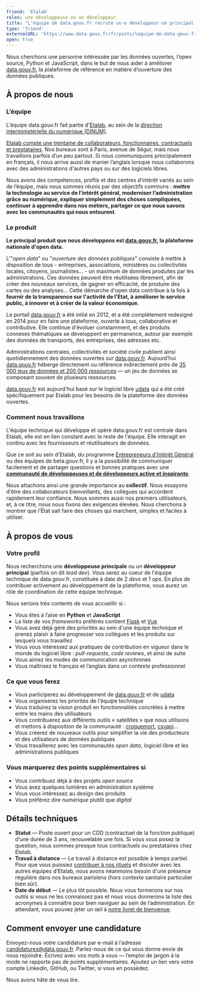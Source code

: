 ```yaml
---
friend: 'Etalab'
roles: une développeuse ou un développeur
title: "L’équipe de data.gouv.fr recrute un·e développeur·se principal·e"
type: 'friend'
externalURL: 'https://www.data.gouv.fr/fr/posts/lequipe-de-data-gouv-fr-recrute-un-e-developpeur-se-principal-e/'
open: true
---
```


Nous cherchons une personne intéressée par les données ouvertes, l’open source, Python et JavaScript, dans le but de nous aider à améliorer [data.gouv.fr](https://www.data.gouv.fr/fr/), la plateforme de référence en matière d’ouverture des données publiques.

<!--more-->

## À propos de nous

### L’équipe

L'équipe data.gouv.fr fait partie d'[Etalab](https://www.etalab.gouv.fr), au sein de la [direction interministérielle du numérique (DINUM)](https://www.numerique.gouv.fr).

[Etalab compte une trentaine de collaborateurs, fonctionnaires, contractuels et prestataires](https://www.etalab.gouv.fr/equipe). Nos bureaux sont à Paris, avenue de Ségur, mais nous travaillons parfois d’un peu partout. Si nous communiquons principalement en français, il nous arrive aussi de manier l’anglais lorsque nous collaborons avec des administrations d'autres pays ou sur des logiciels libres.

Nous avons des compétences, profils et des centres d’intérêt variés au sein de l’équipe, mais nous sommes réunis par des objectifs communs : **mettre la technologie au service de l’intérêt général, moderniser l’administration grâce au numérique, expliquer simplement des choses compliquées, continuer à apprendre dans nos métiers, partager ce que nous savons avec les communautés qui nous entourent**.


### Le produit

**Le principal produit que nous développons est [data.gouv.fr](https://data.gouv.fr), la plateforme nationale d'open data.**

L'"*open data*" ou "*ouverture des données publiques*" consiste à mettre à disposition de tous - entreprises, associations, ministères ou collectivités locales, citoyens, journalistes... - un maximum de données produites par les administrations. Ces données peuvent être réutilisées librement, afin de créer des nouveaux services, de gagner en efficacité, de produire des cartes ou des analyses... 
Cette démarche d'open data contribue à la fois à **fournir de la transparence sur l'activité de l'Etat, à améliorer le service public, à innover et à créer de la valeur économique**. 

Le portail [data.gouv.fr](https://data.gouv.fr) a été initié en 2012, et a été complètement redesigné en 2014 pour en faire une plateforme, ouverte à tous, collaborative et contributive. Elle continue d'évoluer constamment, et des produits connexes thématiques se développent en permanence, autour par exemple des données de transports, des entreprises, des adresses etc.

Administrations centrales, collectivités et société civile publient ainsi quotidiennement des données ouvertes sur [data.gouv.fr](https://data.gouv.fr). Aujourd’hui [data.gouv.fr](https://data.gouv.fr) héberge directement ou référence indirectement près de [35 000 jeux de données et 200 000 ressources](https://www.data.gouv.fr/fr/dashboard/) — un jeu de données se composant souvent de plusieurs ressources.

[data.gouv.fr](https://data.gouv.fr) est aujourd'hui basé sur le logiciel libre [udata](https://github.com/opendatateam/udata) qui a été créé spécifiquement par Etalab pour les besoins de la plateforme des données ouvertes.

### Comment nous travaillons

L'équipe technique qui développe et opère data.gouv.fr est centrale dans Etalab, elle est en lien constant avec le reste de l'équipe. Elle interagit en continu avec les fournisseurs et réutilisateurs de données. 

Que ce soit au sein d'Etalab, du programme [Entrepreneurs d'Intérêt Général](https://entrepreneur-interet-general.etalab.gouv.fr/) ou des équipes de beta.gouv.fr, il y a la possibilité de communiquer facilement et de partager questions et bonnes pratiques avec une [**communauté de développeuses et de développeurs active et inspirante**](https://github.com/etalab).  

Nous attachons ainsi une grande importance au **collectif**. Nous essayons d'être des collaborateurs bienveillants, des collègues qui accordent rapidement leur confiance. Nous sommes aussi nos premiers utilisateurs, et, à ce titre, nous nous fixons des exigences élevées. Nous cherchons à montrer que l’État sait faire des choses qui marchent, simples et faciles à utiliser.


## À propos de vous

### Votre profil

Nous recherchons une **développeuse principale** ou un **développeur principal** (parfois on dit _lead dev_). Vous serez au coeur de l'équipe technique de data.gouv.fr, constituée à date de 2 _devs_ et 1 _ops_. En plus de contribuer activement au développement de la plateforme, vous aurez un rôle de coordination de cette équipe technique.

Nous serions très contents de vous accueillir si :

* Vous êtes à l’aise en **Python** et **JavaScript**
* La liste de vos _frameworks_ préférés contient [Flask](http://flask.pocoo.org) et [Vue](https://vuejs.org)
* Vous avez déjà géré des priorités au sein d'une équipe technique et prenez plaisir à faire progresser vos collègues et les produits sur lesquels vous travaillez
* Vous vous intéressez aux pratiques de contribution en vigueur dans le monde du logiciel libre : _pull-requests_, _code reviews_, et ainsi de suite
* Vous aimez les modes de communication asynchrones
* Vous maîtrisez le français et l’anglais dans un contexte professionnel

### Ce que vous ferez

* Vous participerez au développement de [data.gouv.fr](https://data.gouv.fr) et de [udata](https://github.com/opendatateam/udata)
* Vous organiserez les priorités de l'équipe technique
* Vous traduirez la vision produit en fonctionnalités concrètes à mettre entre les mains des utilisateurs
* Vous contribuerez aux différents outils « satellites » que nous utilisons et mettons à disposition de la communauté : [croquemort](https://github.com/opendatateam/croquemort), [csvapi](https://github.com/opendatateam/csvapi)...
* Vous créerez de nouveaux outils pour simplifier la vie des producteurs et des utilisateurs de données publiques
* Vous travaillerez avec les communautés _open data_, logiciel libre et les administrations publiques

### Vous marquerez des points supplémentaires si

* Vous contribuez déjà à des projets _open source_
* Vous avez quelques lumières en administration système
* Vous vous intéressez au design des produits
* Vous préférez dire _numérique_ plutôt que _digital_

## Détails techniques

* **Statut** — Poste ouvert pour un CDD (contractuel de la fonction publique) d’une durée de 3 ans, renouvelable une fois. Si vous vous posez la question, nous sommes presque tous contractuels ou prestataires chez Etalab.
* **Travail à distance** — Le travail à distance est possible à temps partiel. Pour que vous puissiez [contribuer à nos rituels](https://github.com/etalab/etalab/blob/master/nos-rituels.md) et discuter avec les autres équipes d’Etalab, nous avons néanmoins besoin d'une présence régulière dans nos bureaux parisiens (hors contexte sanitaire particulier bien sûr).
* **Date de début** — Le plus tôt possible. Nous vous formerons sur nos outils si vous ne les connaissez pas et nous vous donnerons la liste des acronymes à connaître pour bien naviguer au sein de l’administration. En attendant, vous pouvez jeter un œil à [notre livret de bienvenue](https://github.com/etalab/etalab).

## Comment envoyer une candidature

Envoyez-nous votre candidature par e-mail à l’adresse <a href="mailto:candidatures@data.gouv.fr">candidatures@data.gouv.fr</a>. Parlez-nous de ce qui vous donne envie de nous rejoindre. Écrivez avec vos mots à vous — l’emploi de jargon à la mode ne rapporte pas de points supplémentaires. Ajoutez un lien vers votre compte Linkedin, GitHub, ou Twitter, si vous en possédez.

Nous avons hâte de vous lire.
